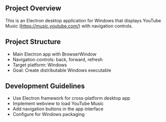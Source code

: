 ## Project Overview

This is an Electron desktop application for Windows that displays YouTube Music (https://music.youtube.com/) with navigation controls.

## Project Structure

-   Main Electron app with BrowserWindow
-   Navigation controls: back, forward, refresh
-   Target platform: Windows
-   Goal: Create distributable Windows executable

## Development Guidelines

-   Use Electron framework for cross-platform desktop app
-   Implement webview to load YouTube Music
-   Add navigation buttons in the app interface
-   Configure for Windows packaging
